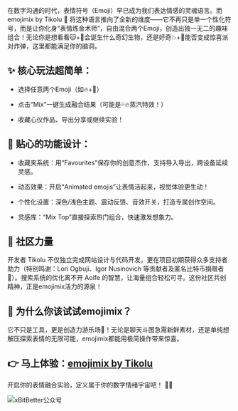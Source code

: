 在数字沟通的时代，表情符号（Emoji）早已成为我们表达情感的灵魂语言。而 emojimix by Tikolu 🧪 将这种语言推向了全新的维度——它不再只是单一个性化符号，而是让你化身“表情炼金术师”，自由混合两个Emoji，创造出独一无二的趣味组合！无论你是想看看🐱+🦄会诞生什么奇幻生物，还是好奇💥+🎂能否变成惊喜派对炸弹，这里都能满足你的脑洞。

## ✨ 核心玩法超简单：

-  选择任意两个Emoji（如🔥+🌊）

-  点击“Mix”一键生成融合结果（可能是💦🔥蒸汽特效！）

-  收藏心仪作品、导出分享或继续实验！

##  🔧 贴心的功能设计：

-  收藏夹系统：用“Favourites”保存你的创意杰作，支持导入导出，跨设备延续灵感。

-  动态效果：开启“Animated emojis”让表情活起来，视觉体验更生动！

-  个性化设置：深色/浅色主题、震动反馈、音效开关，打造专属创作空间。

-  灵感库：“Mix Top”直接探索热门组合，快速激发想象力。

##  👏 社区力量

开发者 Tikolu 不仅独立完成网站设计与代码开发，更在项目初期获得众多支持者助力（特别鸣谢：Lori Ogbuji、Igor Nusinovich 等贡献者及匿名比特币捐赠者💖）。搜索系统的优化离不开 Aoife 的智慧，让海量组合轻松可寻。这份社区共创精神，正是emojimix活力的源泉！

## 🚀 为什么你该试试emojimix？

它不只是工具，更是创造力游乐场🎠！无论是聊天斗图急需新鲜素材，还是单纯想解压探索表情的无限可能，emojimix都能用极简操作带来惊喜。

## 👉 马上体验：[emojimix by Tikolu](https://tikolu.net/emojimix)

开启你的表情融合实验，定义属于你的数字情绪宇宙吧！ 🌌✨

![xBitBetter公众号](https://goohugo.github.io/xbitbetter.png "xBitBetter公众号")